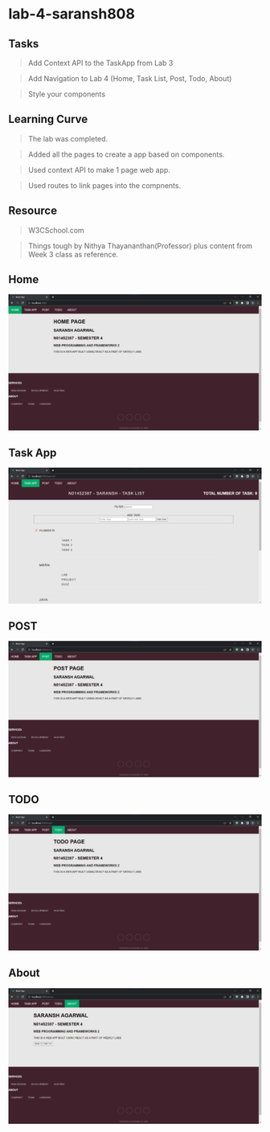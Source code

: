 # lab-4-saransh808

## Tasks
> Add Context API to the TaskApp from Lab 3

>Add Navigation to Lab 4 (Home, Task List, Post, Todo, About)

>Style your components


## Learning Curve
> The lab was completed.

> Added all the pages to create a app based on components.

> Used context API to make 1 page web app.

> Used routes to link pages into the compnents.


## Resource

> W3CSchool.com

> Things tough by Nithya Thayananthan(Professor) plus content from Week 3 class as reference.

## Home
![Screenshot](img.png)

## Task App
![Screenshot](img2.png)

## POST
![Screenshot](img3.png)

## TODO
![Screenshot](img4.png)

## About
![Screenshot](img5.png)



